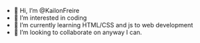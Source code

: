 - 👋 Hi, I’m @KailonFreire
- 👀 I’m interested in coding
- 🌱 I’m currently learning HTML/CSS and js to web development
- 💞️ I’m looking to collaborate on anyway I can.


<!---
KailonFreire/KailonFreire is a ✨ special ✨ repository because its `README.md` (this file) appears on your GitHub profile.
You can click the Preview link to take a look at your changes.
--->
